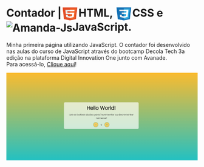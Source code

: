 # Contador |<img align="center" alt="Amanda-HTML" height="35" width="45" src="https://raw.githubusercontent.com/devicons/devicon/master/icons/html5/html5-original.svg">HTML, <img align="center" alt="Amanda-CSS" height="35" width="45" src="https://raw.githubusercontent.com/devicons/devicon/master/icons/css3/css3-original.svg">CSS e <img align="center" alt="Amanda-Js" height="35" width="45" src="https://cdn.jsdelivr.net/gh/devicons/devicon/icons/javascript/javascript-original.svg">JavaScript.</h1>

Minha primeira página utilizando JavaScript. O contador foi desenvolvido nas aulas do curso de JavaScript através do bootcamp Decola Tech 3a edição na plataforma Digital Innovation One junto com Avanade. <br>
Para acessá-lo, <a href="https://amandavsadev.github.io/contador/" target="_blank"> Clique aqui</a>!</li>

<img align="center" alt="contador" src="contador.png">

